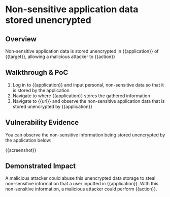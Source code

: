 # Non-sensitive application data stored unencrypted
## Overview
<!--
Provide a 1-2 sentence description - see http://cveproject.github.io/docs/content/key-details-phrasing.pdf for tips

This format is a good guide:
[VULNTYPE] in [COMPONENT] in [APPLICATION] allows [ATTACKER] to [IMPACT] via [VECTOR]


-->
Non-sensitive application data is stored unencrypted in {{application}} of {{target}}, allowing a malicious attacker to {{action}}

## Walkthrough & PoC
<!--
Provide a step-by-step walkthrough on how to access the vulnerable injection point, and how to exploit the vulnerability.
Adding a dot-pointed walkthrough with relevant screenshots will speed triage time and result in faster rewards!

Example:

1. Login to in-scope asset at <www.inscope.com/login>
1. Browse to account page
1. Modify ID token to add single quote
1. View error which states 'SQL Syntax Error'
1. Replace ID value with `1' waitfor delay '00:00:10'; `
-->

1. Log in to {{application}} and input personal, non-sensitive data so that it is stored by the application
1. Navigate to where {{application}} stores the gathered information
1. Navigate to {{url}} and observe the non-sensitive application data that is stored unencrypted by {{application}}


## Vulnerability Evidence
<!--
Your submission MUST include evidence of the vulnerability and not be theoretical in nature.

For non-sensitive application data being stored unencrypted, please include a screenshot of the data being store unencrypted by the application.
-->

You can observe the non-sensitive information being stored unencrypted by the application below:

{{screenshot}}
## Demonstrated Impact
<!--
Attempt to abuse the non-sensitive data exposure by demonstrating that the unencrypted data could be used by a malicious attacker in some impactful way. If this is possible, provide a full proof-of-concept here.
-->

A malicious attacker could abuse this unencrypted data storage to steal non-sensitive information that a user inputted in {{application}}. With this non-sensitive information, a malicious attacker could perform {{action}}.
